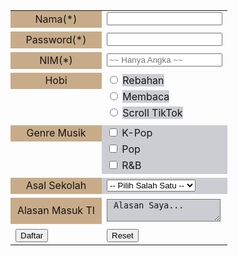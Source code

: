 <html lang="en">
<head>
    <meta charset="UTF-8">
    <meta name="viewport" content="width=device-width, initial-scale=1.0">
    <title>Tugas 2</title>

<style>
    .dftr-pilihan {background-color:rgb(200, 172, 137);
                   color:rgb(22, 22, 22);
                   text-align:center;  
                  }

    .Radio {background-color:rgb(203, 205, 210);
           color:rgb(22, 22, 22);
           }

    .Font {background-color: rgb(158, 112, 90);
          color:rgb(251, 246, 246);
          font-size: 20px;
          font-style: oblique;
          background-size:10%;
          }

    .Genre{background-color:rgb(200, 172, 137);
           color:rgb(22, 22, 22);
           text-align:center;
          }
</style>
</head>
<body>
<form action=".">
    <table>
        <tr>
            <td class="Genre" width="130"><label for="Uname">Nama(*)</label> 
            <td><input type="text" id="uname" name="Username"></td>
        </tr>

   <td>
   <tr>
       <td class="Genre">Password(*)</td>
       <td><input type="passwoord"></td>
   </tr>
   </td>

<td>
<tr>
    <td class="Genre"><label for="NIM">NIM(*)</label></td>
    <td><input type="NIM" placeholder="~~ Hanya Angka ~~" onkeypress="return hanyaAngka(event);" value="" ></td>
    <script type="text/javascript">
            function hanyaAngka(evt){
            var charcode = (evt.which) ? evt.which : event.keycode
            if (charcode > 31 && (charcode < 48 || charcode > 57))
            return false;
            return true;
            }
    </script>
</tr>
</td>

<td>
<tr>
    <td class="dftr-pilihan">Hobi</td>            
    <td>
        <input type="Radio" name="radio">
        <span class="Radio"> Rebahan </span>
    </td>
</tr>  
</td>

<tr><td>
    <td>
        <input type="Radio" name="radio">
        <span class="Radio"> Membaca </span>
    </td>
</tr></td>
   
<tr><td>
    <td>
       <input type="Radio" name="radio">
       <span class="Radio"> Scroll TikTok </span>
    </td>
</tr></td>

<td>
<tr>
    <td class="Genre Musik">Genre Musik</td>
    <td class="Radio"><input type="Checkbox"> K-Pop</td>      
</tr>
</td>
        
<tr><td>
    <td class="Radio"><input type="Checkbox"> Pop </td>
</tr></td>
             
<tr><td>
     <td class="Radio"><input type="Checkbox"> R&B </td>
</tr></td>

 <td>
 <tr>
    <td class="Genre">    Asal Sekolah </td>
    <td class="Radio"><select name="prodi" id="Prodi">
    <option value="#"> -- Pilih Salah Satu -- </option>
    <option class="Radio" value="ilkom">MAN 1 Medan </option>              
    <option value="ilkom">MAN 2 Medan </option>
    <option class="Radio" value="ilkom">MAN 3 Medan </option>
    <option value="ilkom">MAN IC Serpong </option>
    </select>
    </td> 
</tr>
</td>

<td>
<tr>
    <td class="Genre"><label for="Alasan Masuk TI">Alasan Masuk TI</label></td>
    <td>
        <textarea class="Radio" name="Alasan" id="Alasan"> Alasan Saya...
                </textarea>                
    </td>
</tr>
</td> 

<td>
<tr>
   <td>
   <input type="submit" value="Daftar">    
   </td>    
   <td>
   <input type="reset" value="Reset">
    </td>
</td>
</tr>
</table>   
</form>   
</body>
</html>

       
      
                

   


       
          
          
  
